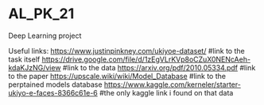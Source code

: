 # AL_PK_21
Deep Learning project 

Useful links:
https://www.justinpinkney.com/ukiyoe-dataset/       #link to the task itself
https://drive.google.com/file/d/1zEgVLrKVp8oCZuX0NENcAeh-kdaKJzNG/view          #link to the data
https://arxiv.org/pdf/2010.05334.pdf    #link to the paper
https://upscale.wiki/wiki/Model_Database    #link to the perptained models database
https://www.kaggle.com/kerneler/starter-ukiyo-e-faces-8366c61e-6    #the only kaggle link i found on that data

